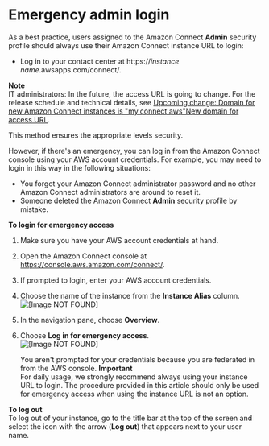 # Emergency admin login<a name="emergency-admin-login"></a>

As a best practice, users assigned to the Amazon Connect **Admin** security profile should always use their Amazon Connect instance URL to login:
+ Log in to your contact center at https://*instance name*\.awsapps\.com/connect/\.

**Note**  
IT administrators: In the future, the access URL is going to change\. For the release schedule and technical details, see [Upcoming change: Domain for new Amazon Connect instances is "my\.connect\.aws"New domain for access URL](amazon-connect-release-notes.md#new-domain)\. 

This method ensures the appropriate levels security\.

However, if there's an emergency, you can log in from the Amazon Connect console using your AWS account credentials\. For example, you may need to login in this way in the following situations:
+ You forgot your Amazon Connect administrator password and no other Amazon Connect administrators are around to reset it\.
+ Someone deleted the Amazon Connect **Admin** security profile by mistake\.

**To login for emergency access**

1. Make sure you have your AWS account credentials at hand\.

1. Open the Amazon Connect console at [https://console\.aws\.amazon\.com/connect/](https://console.aws.amazon.com/connect/)\.

1. If prompted to login, enter your AWS account credentials\.

1. Choose the name of the instance from the **Instance Alias** column\.  
![\[Image NOT FOUND\]](http://docs.aws.amazon.com/connect/latest/adminguide/images/instance-alias.png)

1. In the navigation pane, choose **Overview**\.

1. Choose **Log in for emergency access**\.  
![\[Image NOT FOUND\]](http://docs.aws.amazon.com/connect/latest/adminguide/images/login-as-administrator.png)

   You aren't prompted for your credentials because you are federated in from the AWS console\.
**Important**  
For daily usage, we strongly recommend always using your instance URL to login\. The procedure provided in this article should only be used for emergency access when using the instance URL is not an option\.

**To log out**  
To log out of your instance, go to the title bar at the top of the screen and select the icon with the arrow \(**Log out**\) that appears next to your user name\.
